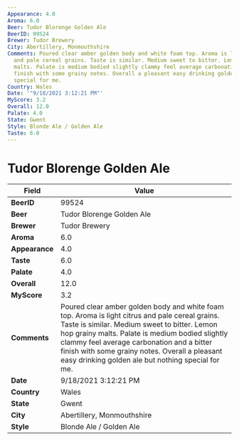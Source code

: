 ```yaml
---
Appearance: 4.0
Aroma: 6.0
Beer: Tudor Blorenge Golden Ale
BeerID: 99524
Brewer: Tudor Brewery
City: Abertillery, Monmouthshire
Comments: Poured clear amber golden body and white foam top. Aroma is light citrus
  and pale cereal grains. Taste is similar. Medium sweet to bitter. Lemon hop grainy
  malts. Palate is medium bodied slightly clammy feel average carbonation and a bitter
  finish with some grainy notes. Overall a pleasant easy drinking golden ale but nothing
  special for me.
Country: Wales
Date: '"9/18/2021 3:12:21 PM"'
MyScore: 3.2
Overall: 12.0
Palate: 4.0
State: Gwent
Style: Blonde Ale / Golden Ale
Taste: 6.0
---
```


# Tudor Blorenge Golden Ale

| Field         | Value |
|---------------|-------|
| **BeerID** | 99524 |
| **Beer** | Tudor Blorenge Golden Ale |
| **Brewer** | Tudor Brewery |
| **Aroma** | 6.0 |
| **Appearance** | 4.0 |
| **Taste** | 6.0 |
| **Palate** | 4.0 |
| **Overall** | 12.0 |
| **MyScore** | 3.2 |
| **Comments** | Poured clear amber golden body and white foam top. Aroma is light citrus and pale cereal grains. Taste is similar. Medium sweet to bitter. Lemon hop grainy malts. Palate is medium bodied slightly clammy feel average carbonation and a bitter finish with some grainy notes. Overall a pleasant easy drinking golden ale but nothing special for me. |
| **Date** | 9/18/2021 3:12:21 PM |
| **Country** | Wales |
| **State** | Gwent |
| **City** | Abertillery, Monmouthshire |
| **Style** | Blonde Ale / Golden Ale |
